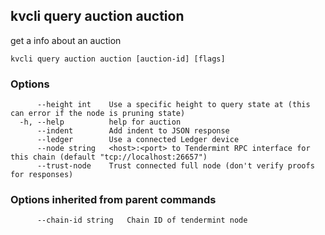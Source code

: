 <!--
title: auction
-->
## kvcli query auction auction

get a info about an auction

```
kvcli query auction auction [auction-id] [flags]
```

### Options

```
      --height int    Use a specific height to query state at (this can error if the node is pruning state)
  -h, --help          help for auction
      --indent        Add indent to JSON response
      --ledger        Use a connected Ledger device
      --node string   <host>:<port> to Tendermint RPC interface for this chain (default "tcp://localhost:26657")
      --trust-node    Trust connected full node (don't verify proofs for responses)
```

### Options inherited from parent commands

```
      --chain-id string   Chain ID of tendermint node
```

